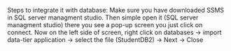 Steps to integrate it with database:
Make sure you have downloaded SSMS in SQL server managment studio.
Then simple open it (SQL server managment studio) there you see a pop-up screen you just click on connect.
Now on the left side of screen, right click on databases -> import data-tier application -> select the file (StudentDB2) -> Next -> Close 
